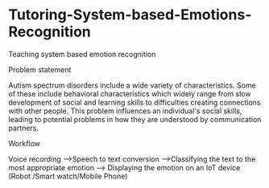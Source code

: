 # Tutoring-System-based-Emotions-Recognition
Teaching system based emotion recognition

Problem statement

Autism spectrum disorders include a wide variety of characteristics. Some of these include behavioral characteristics which widely range from slow development of social and learning skills to difficulties creating connections with other people. This problem influences an individual's social skills, leading to potential problems in how they are understood by communication partners.

Workflow

Voice recording -->Speech to text conversion -->Classifying the text to the most appropriate emotion --> Displaying the emotion on an IoT device (Robot /Smart watch/Mobile Phone)


